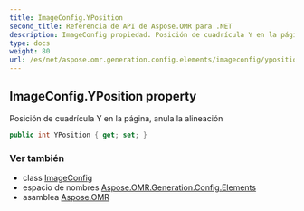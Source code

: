 ```yaml
---
title: ImageConfig.YPosition
second_title: Referencia de API de Aspose.OMR para .NET
description: ImageConfig propiedad. Posición de cuadrícula Y en la página anula la alineación
type: docs
weight: 80
url: /es/net/aspose.omr.generation.config.elements/imageconfig/yposition/
---
```

## ImageConfig.YPosition property

Posición de cuadrícula Y en la página, anula la alineación

```csharp
public int YPosition { get; set; }
```

### Ver también

* class [ImageConfig](../)
* espacio de nombres [Aspose.OMR.Generation.Config.Elements](../../imageconfig/)
* asamblea [Aspose.OMR](../../../)


